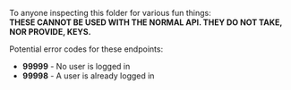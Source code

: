 To anyone inspecting this folder for various fun things:  
**THESE CANNOT BE USED WITH THE NORMAL API.  THEY DO NOT TAKE, NOR PROVIDE, KEYS.**


Potential error codes for these endpoints:
- **99999** - No user is logged in
- **99998** - A user is already logged in
